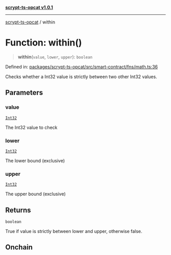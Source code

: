[**scrypt-ts-opcat v1.0.1**](../README.md)

***

[scrypt-ts-opcat](../README.md) / within

# Function: within()

> **within**(`value`, `lower`, `upper`): `boolean`

Defined in: [packages/scrypt-ts-opcat/src/smart-contract/fns/math.ts:36](https://github.com/OPCAT-Labs/ts-tools/blob/e67b8657b34dbf57f8a4f9bdf87cdc2742db16bb/packages/scrypt-ts-opcat/src/smart-contract/fns/math.ts#L36)

Checks whether a Int32 value is strictly between two other Int32 values.

## Parameters

### value

[`Int32`](../type-aliases/Int32.md)

The Int32 value to check

### lower

[`Int32`](../type-aliases/Int32.md)

The lower bound (exclusive)

### upper

[`Int32`](../type-aliases/Int32.md)

The upper bound (exclusive)

## Returns

`boolean`

True if value is strictly between lower and upper, otherwise false.

## Onchain
